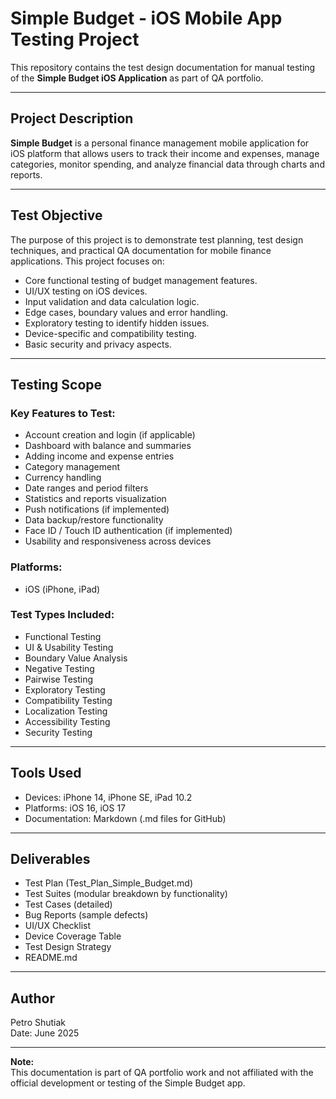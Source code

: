 # Simple Budget - iOS Mobile App Testing Project

This repository contains the test design documentation for manual testing of the **Simple Budget iOS Application** as part of QA portfolio.

---

## Project Description

**Simple Budget** is a personal finance management mobile application for iOS platform that allows users to track their income and expenses, manage categories, monitor spending, and analyze financial data through charts and reports.

---

## Test Objective

The purpose of this project is to demonstrate test planning, test design techniques, and practical QA documentation for mobile finance applications. This project focuses on:

- Core functional testing of budget management features.
- UI/UX testing on iOS devices.
- Input validation and data calculation logic.
- Edge cases, boundary values and error handling.
- Exploratory testing to identify hidden issues.
- Device-specific and compatibility testing.
- Basic security and privacy aspects.

---

## Testing Scope

### Key Features to Test:
- Account creation and login (if applicable)
- Dashboard with balance and summaries
- Adding income and expense entries
- Category management
- Currency handling
- Date ranges and period filters
- Statistics and reports visualization
- Push notifications (if implemented)
- Data backup/restore functionality
- Face ID / Touch ID authentication (if implemented)
- Usability and responsiveness across devices

### Platforms:
- iOS (iPhone, iPad)

### Test Types Included:
- Functional Testing
- UI & Usability Testing
- Boundary Value Analysis
- Negative Testing
- Pairwise Testing
- Exploratory Testing
- Compatibility Testing
- Localization Testing
- Accessibility Testing
- Security Testing

---

## Tools Used

- Devices: iPhone 14, iPhone SE, iPad 10.2
- Platforms: iOS 16, iOS 17
- Documentation: Markdown (.md files for GitHub)

---

## Deliverables

- Test Plan (Test_Plan_Simple_Budget.md)
- Test Suites (modular breakdown by functionality)
- Test Cases (detailed)
- Bug Reports (sample defects)
- UI/UX Checklist
- Device Coverage Table
- Test Design Strategy
- README.md

---

## Author

Petro Shutiak  
Date: June 2025

---

**Note:**  
This documentation is part of QA portfolio work and not affiliated with the official development or testing of the Simple Budget app.


